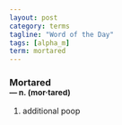 ```yaml
---
layout: post
category: terms
tagline: "Word of the Day"
tags: [alpha_m]
term: mortared
---
```


<h3>Mortared<br/> <small>&mdash; n. (mor<span>&middot;</span>tared)</small></h3>
<p><ol>
<li>additional poop</li>
</ol></p>

